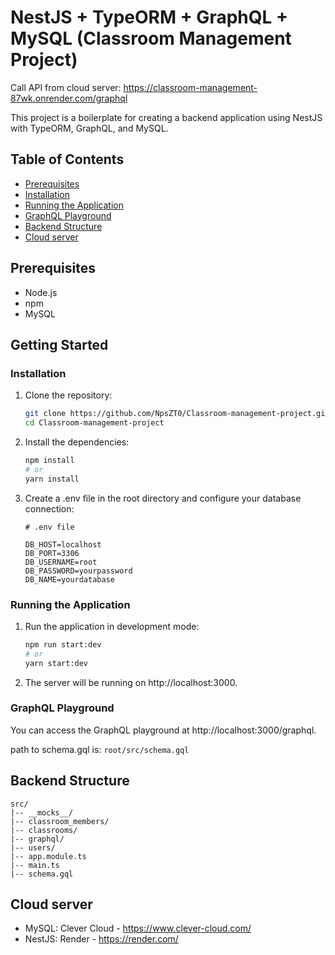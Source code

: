 # NestJS + TypeORM + GraphQL + MySQL (Classroom Management Project)

Call API from cloud server: https://classroom-management-87wk.onrender.com/graphql

This project is a boilerplate for creating a backend application using NestJS with TypeORM, GraphQL, and MySQL.

## Table of Contents

- [Prerequisites](#prerequisites)
- [Installation](#installation)
- [Running the Application](#running-the-application)
- [GraphQL Playground](#graphql-playground)
- [Backend Structure](#backend-structure)
- [Cloud server](#cloud-server)

## Prerequisites

- Node.js
- npm
- MySQL

## Getting Started

### Installation

1.  Clone the repository:

    ```bash
    git clone https://github.com/NpsZT0/Classroom-management-project.git
    cd Classroom-management-project
    ```

2.  Install the dependencies:

    ```bash
    npm install
    # or
    yarn install
    ```

3.  Create a .env file in the root directory and configure your database connection:

    ```text
    # .env file

    DB_HOST=localhost
    DB_PORT=3306
    DB_USERNAME=root
    DB_PASSWORD=yourpassword
    DB_NAME=yourdatabase
    ```

### Running the Application
1. Run the application in development mode:

    ```bash
    npm run start:dev
    # or
    yarn start:dev
    ```

2. The server will be running on http://localhost:3000.

### GraphQL Playground
You can access the GraphQL playground at http://localhost:3000/graphql.

path to schema.gql is: ```root/src/schema.gql```

## Backend Structure

    src/
    |-- __mocks__/
    |-- classroom_members/
    |-- classrooms/
    |-- graphql/
    |-- users/
    |-- app.module.ts
    |-- main.ts
    |-- schema.gql

## Cloud server

- MySQL: Clever Cloud - https://www.clever-cloud.com/
- NestJS: Render - https://render.com/
